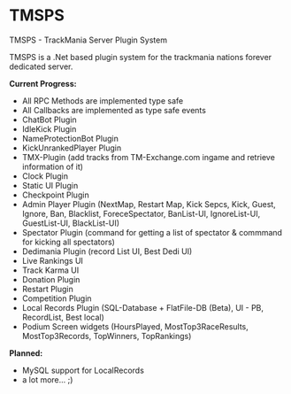 # TMSPS
TMSPS - TrackMania Server Plugin System

TMSPS is a .Net based plugin system for the trackmania nations forever dedicated server. 

**Current Progress:**
* All RPC Methods are implemented type safe
* All Callbacks are implemented as type safe events
* ChatBot Plugin
* IdleKick Plugin
* NameProtectionBot Plugin
* KickUnrankedPlayer Plugin
* TMX-Plugin (add tracks from TM-Exchange.com ingame and retrieve information of it)
* Clock Plugin
* Static UI Plugin
* Checkpoint Plugin
* Admin Player Plugin (NextMap, Restart Map, Kick Sepcs, Kick, Guest, Ignore, Ban, Blacklist, ForeceSpectator, BanList-UI, IgnoreList-UI, GuestList-UI, BlackList-UI)
* Spectator Plugin (command for getting a list of spectator & commmand for kicking all spectators)
* Dedimania Plugin (record List UI, Best Dedi UI)
* Live Rankings UI
* Track Karma UI
* Donation Plugin
* Restart Plugin
* Competition Plugin
* Local Records Plugin (SQL-Database + FlatFile-DB (Beta), UI - PB, RecordList, Best local)
* Podium Screen widgets (HoursPlayed, MostTop3RaceResults, MostTop3Records, TopWinners, TopRankings)

**Planned:**
* MySQL support for LocalRecords
* a lot more... ;)
